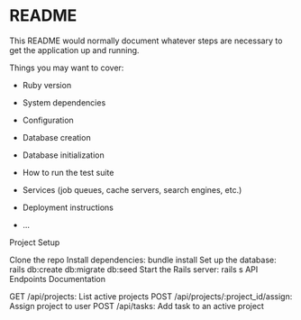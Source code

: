 # README

This README would normally document whatever steps are necessary to get the
application up and running.

Things you may want to cover:

* Ruby version

* System dependencies

* Configuration

* Database creation

* Database initialization

* How to run the test suite

* Services (job queues, cache servers, search engines, etc.)

* Deployment instructions

* ...

Project Setup

Clone the repo
Install dependencies: bundle install 
Set up the database: rails db:create db:migrate db:seed
Start the Rails server: rails s
API Endpoints Documentation

GET /api/projects: List active projects
POST /api/projects/:project_id/assign: Assign project to user
POST /api/tasks: Add task to an active project
